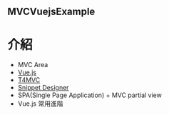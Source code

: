 ## MVCVuejsExample
# 介紹
- MVC Area
- [Vue.js](https://vuejs.org/)
- [T4MVC](https://github.com/T4MVC/T4MVC)
- [Snippet Designer](https://goo.gl/QNdQ5G)
- SPA(Single Page Application) + MVC partial view
- Vue.js 常用進階
